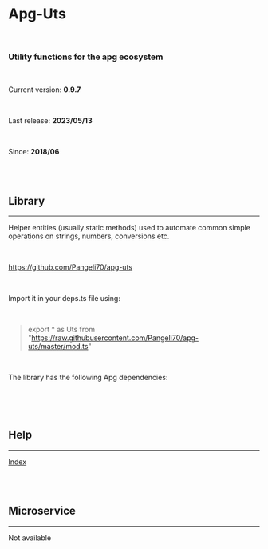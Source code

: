 # **Apg-Uts** 

<br>
 
### Utility functions for the apg ecosystem 

<br>

Current version: **0.9.7** 

<br>

Last release: **2023/05/13** 

<br>

Since: **2018/06** 

<br>

<br>

## Library 
---

Helper entities (usually static methods) used to automate common simple operations on strings, numbers, conversions etc.  

<br>

https://github.com/Pangeli70/apg-uts 

<br>

Import it in your deps.ts file using: 

<br>

> export * as Uts from "https://raw.githubusercontent.com/Pangeli70/apg-uts/master/mod.ts" 

<br>

The library has the following Apg dependencies: 

<br>



<br>
<br>

## Help 
---

[Index](hlp/index.md)  

<br>

<br>

## Microservice 
---

Not available 

<br>

<br>